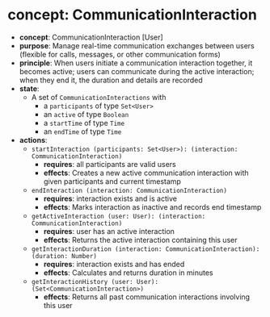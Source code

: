 # concept: CommunicationInteraction

* **concept**: CommunicationInteraction [User]
* **purpose**: Manage real-time communication exchanges between users (flexible for calls, messages, or other communication forms)
* **principle**: When users initiate a communication interaction together, it becomes active; users can communicate during the active interaction; when they end it, the duration and details are recorded
* **state**:
  * A set of `CommunicationInteractions` with
    * a `participants` of type `Set<User>`
    * an `active` of type `Boolean`
    * a `startTime` of type `Time`
    * an `endTime` of type `Time`
* **actions**:
  * `startInteraction (participants: Set<User>): (interaction: CommunicationInteraction)`
    * **requires**: all participants are valid users
    * **effects**: Creates a new active communication interaction with given participants and current timestamp
  * `endInteraction (interaction: CommunicationInteraction)`
    * **requires**: interaction exists and is active
    * **effects**: Marks interaction as inactive and records end timestamp
  * `getActiveInteraction (user: User): (interaction: CommunicationInteraction)`
    * **requires**: user has an active interaction
    * **effects**: Returns the active interaction containing this user
  * `getInteractionDuration (interaction: CommunicationInteraction): (duration: Number)`
    * **requires**: interaction exists and has ended
    * **effects**: Calculates and returns duration in minutes
  * `getInteractionHistory (user: User): (Set<CommunicationInteraction>)`
    * **effects**: Returns all past communication interactions involving this user


